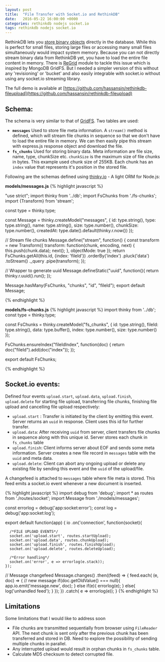 ```yaml
---
layout: post
title:  "File Transfer with Socket.io and RethinkDB"
date:   2016-05-22 16:00:00 +0000
categories: rethinkdb nodejs socket.io
tags: rethinkdb nodejs socket.io
---
```



RethinkDB lets you [store binary objects](https://www.rethinkdb.com/docs/storing-binary/javascript/) directly in the database. While this is perfect for small files, storing large files or accessing many small files simultaneously would impact system memory. Because you can not directly stream binary data from RethinkDB yet, you have to load the entire file content in memory. There is [ReGrid](https://github.com/internalfx/regrid) module to tackle this issue which is inspired by MongoDB GridFS. But I needed a simpler version of this without any 'revisioning' or 'bucket' and also easily integrable with socket.io without using any socket.io streaming library.


The full demo is available at [https://github.com/hassansin/rethinkdb-fileupload](https://github.com/hassansin/rethinkdb-fileupload)

## Schema:

The schema is very similar to that of [GridFS](https://github.com/mongodb/specifications/blob/master/source/gridfs/gridfs-spec.rst#file-upload). Two tables are used:

- **`messages`**
  Used to store file meta information. A `stream()` method is defined, which will stream file chunks in sequence so that we don't have to load the entire file in memory. We can then easily pipe this stream with express.js response object and download the file.
- **`fs_chunks`**
  Used for storing binary data. Meta information are file size, name, type, chunkSize etc. `chunkSize` is the maximum size of file chunks in bytes. This example used chunk size of 255KB. Each chunk has an `index` value that represents it's position in the stored file.


Following are the schemas defined using [thinky.io](https://thinky.io/documentation/) - A light ORM for Node.js:

**models/messages.js**
{% highlight javascript %}

"use strict";
import thinky from '../db';
import FsChunks from './fs-chunks';
import {Transform} from 'stream';

const type = thinky.type;

const Message = thinky.createModel("messages", {
  id: type.string(),
  type: type.string(),
  name: type.string(),
  size: type.number(),
  chunkSize: type.number(),
  createdAt: type.date().default(thinky.r.now())
});

// Stream file chunks
Message.define("stream", function() {
  const transform = new Transform({
    transform: function(chunk, encoding, next) {
      this.push(chunk.data);
      next();
    },
    objectMode: true
  });
  return FsChunks.getAll(this.id, {index: 'fileId'})
    .orderBy('index')
    .pluck('data')
    .toStream()
    ._query
    .pipe(transform);
});

// Wrapper to generate uuid
Message.defineStatic("uuid", function(){
  return thinky.r.uuid().run();
});

Message.hasMany(FsChunks, "chunks", "id", "fileId");
export default Message;

{% endhighlight %}


**models/fs-chunks.js**
{% highlight javascript %}
import thinky from '../db';
const type = thinky.type;

const FsChunks = thinky.createModel("fs_chunks", {
  id: type.string(),
  fileId: type.string(),
  data: type.buffer(),
  index: type.number(),
  size: type.number()
});

FsChunks.ensureIndex("fileIdIndex", function(doc) {
    return doc("fileId").add(doc("index"));
});

export default FsChunks;

{% endhighlight %}



## Socket.io events:

Defined four events `upload.start`, `upload.data`, `upload.finish`, `upload.delete` for starting file upload, transferring file chunks, finishing file upload and cancelling file upload respectively:

- `upload.start` : Transfer is initiated by the client by emitting this event. Server returns an `uuid` in response. Client uses this id for further transfer.
- `upload.data`: After receiving `uuid` from server, client transfers file chunks in sequence along with this unique id. Server stores each chunk in `fs_chunks` table
- `upload.finish`: Client informs server about EOF and sends some meta information. Server creates a new file record in `messages` table with the `uuid` and meta data.
- `upload.delete`: Client can abort any ongoing upload or delete any existing file by sending this event and the `uuid` of the upload/file.

A changefeed is attached to `messages` table where file meta is stored. This feed emits a socket.io event whenever a new document is inserted.

{% highlight javascript %}
import debug from 'debug';
import * as routes from './routes/socket';
import Message from './models/messages';

const errorlog = debug('app:socket:error');
const log = debug('app:socket:log');

export default function(app) {
  io
    .on('connection', function(socket){

      /*FILE UPLOAD EVENTS*/
      socket.on('upload.start', routes.startUpload);
      socket.on('upload.data', routes.chunkUpload);
      socket.on('upload.finish', routes.finishUpload);
      socket.on('upload.delete', routes.deleteUpload);

      /*Error handling*/
      socket.on('error', e => errorlog(e.stack));
    });

  // Message changefeed
  Message.changes()
    .then((feed) => {
      feed.each( (e, doc) => {
        // new message
        if(doc.getOldValue() === null){
          app.io.emit('message.new', doc);
        }
        else if(e){
          errorlog(e);
        }
        else{
          log('unhandled feed');
        }
      });
    })
    .catch( e => errorlog(e));
}
{% endhighlight %}


## Limitations

Some limitations that I would like to address soon

- File chunks are transmitted sequentially from browser using `FileReader` API. The next chunk is sent only after the previous chunk has been transferred and stored in DB. Need to explore the possibility of sending multiple chunks in parallel.
- Any interrupted upload would result in orphan chunks in `fs_chunks` table.
- Calculate MD5 checksum to detect corrupted file.